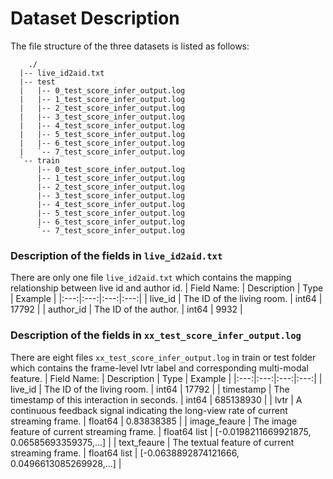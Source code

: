 # Dataset Description
The file structure of the three datasets is listed as follows:

  ```
      ./
    |-- live_id2aid.txt
    |-- test
    |   |-- 0_test_score_infer_output.log
    |   |-- 1_test_score_infer_output.log
    |   |-- 2_test_score_infer_output.log
    |   |-- 3_test_score_infer_output.log
    |   |-- 4_test_score_infer_output.log
    |   |-- 5_test_score_infer_output.log
    |   |-- 6_test_score_infer_output.log
    |   `-- 7_test_score_infer_output.log
    `-- train
        |-- 0_test_score_infer_output.log
        |-- 1_test_score_infer_output.log
        |-- 2_test_score_infer_output.log
        |-- 3_test_score_infer_output.log
        |-- 4_test_score_infer_output.log
        |-- 5_test_score_infer_output.log
        |-- 6_test_score_infer_output.log
        `-- 7_test_score_infer_output.log
  ```
### Description of the fields in ```live_id2aid.txt```

There are only one file ```live_id2aid.txt``` which contains the mapping relationship between live id and author id.
| Field Name: | Description | Type | Example |
|:---:|:---:|:---:|:---:|
| live_id | The ID of the living room. | int64 | 17792 |
| author_id | The ID of the author. | int64 | 9932 |

### Description of the fields in ```xx_test_score_infer_output.log```

There are eight files ```xx_test_score_infer_output.log``` in train or test folder which contains the frame-level lvtr label and corresponding multi-modal feature.
| Field Name: | Description | Type | Example |
|:---:|:---:|:---:|:---:|
| live_id | The ID of the living room. | int64 | 17792 |
| timestamp | The timestamp of this interaction in seconds. | int64 | 685138930 |
| lvtr | A continuous feedback signal indicating the long-view rate of current streaming frame. | float64 | 0.83838385 |
| image_feaure | The image feature of current streaming frame. | float64 list | [-0.0198211669921875, 0.06585693359375,...] |
| text_feaure | The textual feature of current streaming frame. | float64 list | [-0.0638892874121666, 0.0496613085269928,...] |
